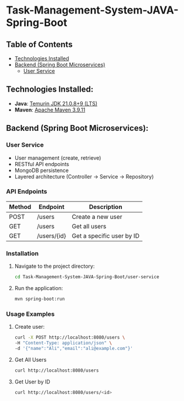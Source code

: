 # Task-Management-System-JAVA-Spring-Boot

## Table of Contents
- [Technologies Installed](#tech)
- [Backend (Spring Boot Microservices)](#backend)
    - [User Service](#user-service)

<a id="backend"></a>
## Technologies Installed:
- **Java**: [Temurin JDK 21.0.8+9 (LTS)](https://adoptium.net/en-GB/temurin/releases?version=21)
- **Maven**: [Apache Maven 3.9.11](https://maven.apache.org/download.cgi)

<a id="backend"></a>
## Backend (Spring Boot Microservices):
<a id="user-service"></a>
### User Service
- User management (create, retrieve)
- RESTful API endpoints
- MongoDB persistence
- Layered architecture (Controller → Service → Repository)

### API Endpoints

| Method | Endpoint       | Description                |
|--------|----------------|----------------------------|
| POST   | /users         | Create a new user          |
| GET    | /users         | Get all users              |
| GET    | /users/{id}    | Get a specific user by ID  |

### Installation
1. Navigate to the project directory:
   ```bash
   cd Task-Management-System-JAVA-Spring-Boot/user-service
   ```
2. Run the application:
   ```bash
   mvn spring-boot:run
   ```

### Usage Examples

1. Create user:
    ```bash
    curl -X POST http://localhost:8080/users \
    -H "Content-Type: application/json" \
    -d '{"name":"Ali","email":"ali@example.com"}'
    ```
2. Get All Users
    ```bash
    curl http://localhost:8080/users
    ```
3. Get User by ID
    ```bash
    curl http://localhost:8080/users/<id>
    ```
